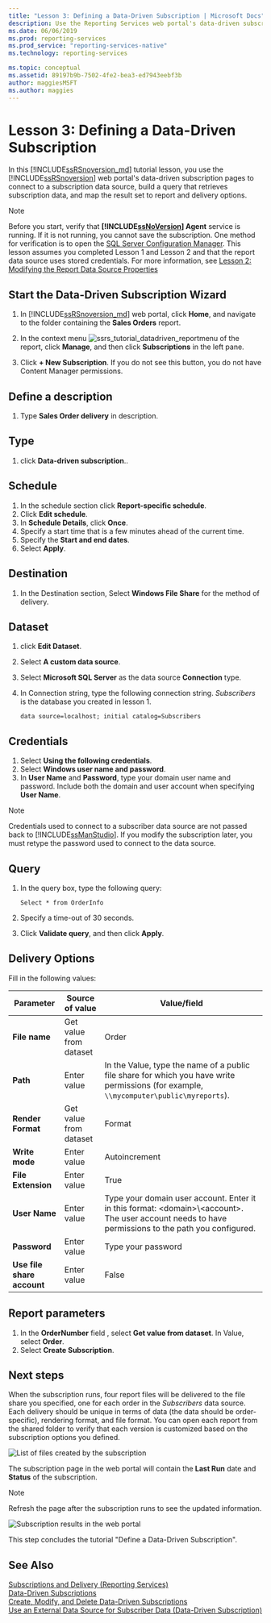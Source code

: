 ```yaml
---
title: "Lesson 3: Defining a Data-Driven Subscription | Microsoft Docs"
description: Use the Reporting Services web portal's data-driven subscription pages to connect to a subscription data source and build a query that retrieves subscription data.
ms.date: 06/06/2019
ms.prod: reporting-services
ms.prod_service: "reporting-services-native"
ms.technology: reporting-services

ms.topic: conceptual
ms.assetid: 89197b9b-7502-4fe2-bea3-ed7943eebf3b
author: maggiesMSFT
ms.author: maggies
---
```

# Lesson 3: Defining a Data-Driven Subscription
In this [!INCLUDE[ssRSnoversion_md](../includes/ssrsnoversion-md.md)] tutorial lesson, you use the [!INCLUDE[ssRSnoversion](../includes/ssrsnoversion-md.md)] web portal's data-driven subscription pages to connect to a subscription data source, build a query that retrieves subscription data, and map the result set to report and delivery options.  
  
> [!NOTE]  
> Before you start, verify that **[!INCLUDE[ssNoVersion](../includes/ssnoversion-md.md)] Agent** service is running. If it is not running, you cannot save the subscription.  One method for verification is to open the [SQL Server Configuration Manager](../relational-databases/sql-server-configuration-manager.md).
This lesson assumes you completed Lesson 1 and Lesson 2 and that the report data source uses stored credentials.  For more information, see [Lesson 2: Modifying the Report Data Source Properties](../reporting-services/lesson-2-modifying-the-report-data-source-properties.md)  
  
## <a name="bkmk_startwizard"></a>Start the Data-Driven Subscription Wizard  
  
1.  In [!INCLUDE[ssRSnoversion_md](../includes/ssrsnoversion-md.md)] web portal, click **Home**, and navigate to the folder containing the **Sales Orders** report.  
  
2.  In the context menu ![ssrs_tutorial_datadriven_reportmenu](../reporting-services/media/ssrs-tutorial-datadriven-reportmenu.png) of the report, click **Manage**, and then click **Subscriptions** in the left pane.  
  
3. Click **+ New Subscription**. If you do not see this button, you do not have Content Manager permissions.
  
## Define a description  
1.  Type **Sales Order delivery** in description.

## Type
1.  click **Data-driven subscription**..  

## Schedule
1. In the schedule section click **Report-specific schedule**.
2. Click **Edit schedule**.
3. In **Schedule Details**, click **Once**.  
4. Specify a start time that is a few minutes ahead of the current time.  
5. Specify the **Start and end dates**.
6. Select **Apply**.

## Destination  
1.  In the Destination section, Select **Windows File Share** for the method of delivery.  

## Dataset
1. click **Edit Dataset**.
2. Select **A custom data source**.
3. Select **Microsoft SQL Server** as the data source **Connection** type.
4. In Connection string, type the following connection string. *Subscribers* is the database you created in lesson 1. 
  
    ```  
    data source=localhost; initial catalog=Subscribers
    ```
    
## Credentials
1. Select **Using the following credentials**.
2. Select **Windows user name and password**.
3.  In **User Name** and **Password**, type your domain user name and password. Include both the domain and user account when specifying **User Name**.

> [!NOTE]  
> Credentials used to connect to a subscriber data source are not passed back to [!INCLUDE[ssManStudio](../includes/ssmanstudio-md.md)]. If you modify the subscription later, you must retype the password used to connect to the data source.

## Query      
1.  In the query box, type the following query:  
  
    ```
    Select * from OrderInfo  
    ```  
  
2.  Specify a time-out of 30 seconds.  
  
3.  Click **Validate query**, and then click **Apply**.

## Delivery Options
Fill in the following values:

Parameter  |Source of value  | Value/field  
---------|---------|---------
**File name**     |Get value from dataset | Order     
**Path**     | Enter value  | In the Value, type the name of a public file share for which you have write permissions (for example, `\\mycomputer\public\myreports`). 
**Render Format** | Get value from dataset | Format
**Write mode**| Enter value| Autoincrement    
**File Extension** |Enter value |True
**User Name** | Enter value | Type your domain user account. Enter it in this format: \<domain>\\\<account>. The user account needs to have permissions to the path you configured. 
**Password** | Enter value | Type your password
**Use file share account** | Enter value | False

## Report parameters
 1. In the **OrderNumber** field , select **Get value from dataset**. In Value, select **Order**. 
 2. Select **Create Subscription**.
   
## Next steps  
When the subscription runs, four report files will be delivered to the file share you specified, one for each order in the *Subscribers* data source. Each delivery should be unique in terms of data (the data should be order-specific), rendering format, and file format. You can open each report from the shared folder to verify that each version is customized based on the subscription options you defined.  
  
![List of files created by the subscription](../reporting-services/media/ssrs-tutorial-datadriven-subscription-filelist.gif "List of files created by the subscription")  
  
The subscription page in the web portal will contain the **Last Run** date and **Status** of the subscription. 
> [!NOTE]
> Refresh the page after the subscription runs to see the updated information.  
    
![Subscription results in the web portal](../reporting-services/media/ssrs-tutorial-datadriven-subscription-status-reportmanager.png "Subscription results in the web portal")  
  
This step concludes the tutorial "Define a Data-Driven Subscription".   
  
## See Also  
[Subscriptions and Delivery &#40;Reporting Services&#41;](../reporting-services/subscriptions/subscriptions-and-delivery-reporting-services.md)  
[Data-Driven Subscriptions](../reporting-services/subscriptions/data-driven-subscriptions.md)  
[Create, Modify, and Delete Data-Driven Subscriptions](../reporting-services/subscriptions/create-modify-and-delete-data-driven-subscriptions.md)  
[Use an External Data Source for Subscriber Data &#40;Data-Driven Subscription&#41;](../reporting-services/subscriptions/use-an-external-data-source-for-subscriber-data-data-driven-subscription.md)  
  
